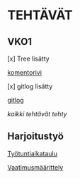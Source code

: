 # TEHTÄVÄT

## VKO1
[x] Tree lisätty

[komentorivi](https://github.com/sppirtti/ot-vko1/blob/master/laskarit/viikko1/komentorivi.txt)



[x] gitlog lisätty

[gitlog](https://github.com/sppirtti/ot-vko1/blob/master/laskarit/viikko1/gitlog.txt)

*kaikki tehtävät tehty*

## Harjoitustyö


[Työtuntiaikataulu](https://github.com/sppirtti/ot2018/blob/master/Dokumentaatio/Ty%C3%B6aikataulu.md)

[Vaatimusmäärittely](https://github.com/sppirtti/ot2018/blob/master/Dokumentaatio/M%C3%A4%C3%A4rittelydokumentti.md)
